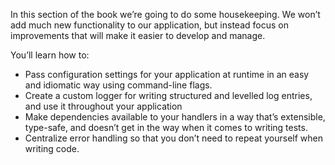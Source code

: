 In this section of the book we’re going to do some housekeeping. We won’t add much new functionality to our application, but instead focus on improvements that will make it easier to develop and manage.

You’ll learn how to:

- Pass configuration settings for your application at runtime in an easy and idiomatic way using command-line flags.
- Create a custom logger for writing structured and levelled log entries, and use it throughout your application
- Make dependencies available to your handlers in a way that’s extensible, type-safe, and doesn’t get in the way when it comes to writing tests.
- Centralize error handling so that you don’t need to repeat yourself when writing code.
